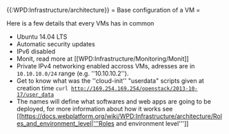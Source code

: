 {{:WPD:Infrastructure/architecture}}
= Base configuration of a VM =

Here is a few details that every VMs has in common

* Ubuntu 14.04 LTS
* Automatic security updates
* IPv6 disabled
* Monit, read more at [[WPD:Infrastructure/Monitoring/Monit]]
* Private IPv4 networking enabled accross VMs, adresses are in <code>10.10.10.0/24</code> range (e.g. ''10.10.10.2'').
* Get to know what was the ''cloud-init'' "userdata" scripts given at creation time <code>curl http://169.254.169.254/openstack/2013-10-17/user_data</code>
* The names will define what softwares and web apps are going to be deployed, for more information about how it works see [[https://docs.webplatform.org/wiki/WPD:Infrastructure/architecture/Roles_and_environment_level|'''Roles and environment level''']]